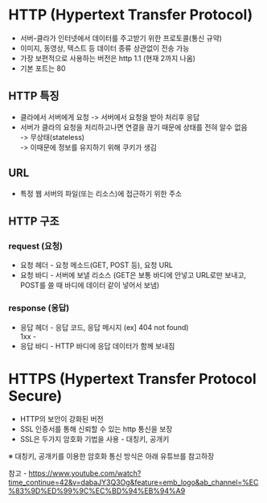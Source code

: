 # HTTP (Hypertext Transfer Protocol)

- 서버-클라가 인터넷에서 데이터를 주고받기 위한 프로토콜(통신 규약)
- 이미지, 동영상, 텍스트 등 데이터 종류 상관없이 전송 가능
- 가장 보편적으로 사용하는 버전은 http 1.1 (현재 2까지 나옴)
- 기본 포트는 80

## HTTP 특징
- 클라에서 서버에게 요청 -> 서버에서 요청을 받아 처리후 응답
- 서버가 클라의 요청을 처리하고나면 연결을 끊기 때문에 상태를 전혀 알수 없음  
-> 무상태(stateless)  
-> 이때문에 정보를 유지하기 위해 쿠키가 생김

## URL
- 특정 웹 서버의 파일(또는 리소스)에 접근하기 위한 주소

## HTTP 구조
### request (요청)
- 요청 헤더 - 요청 메소드(GET, POST 등), 요청 URL
- 요청 바디 - 서버에 보낼 리소스 (GET은 보통 바디에 안넣고 URL로만 보내고, POST를 쓸 때 바디에 데이터 같이 넣어서 보냄)
### response (응답)
- 응답 헤더 - 응답 코드, 응답 메시지 (ex] 404 not found)  
1xx - 
- 응답 바디 - HTTP 바디에 응답 데이터가 함께 보내짐

# HTTPS (Hypertext Transfer Protocol Secure)
- HTTP의 보안이 강화된 버전
- SSL 인증서를 통해 신뢰할 수 있는 http 통신을 보장
- SSL은 두가지 암호화 기법을 사용 - 대칭키, 공개키  

※ 대칭키, 공개키를 이용한 암호화 통신 방식은 아래 유튜브를 참고하장

참고 - https://www.youtube.com/watch?time_continue=42&v=dabaJY3Q3Og&feature=emb_logo&ab_channel=%EC%83%9D%ED%99%9C%EC%BD%94%EB%94%A9


